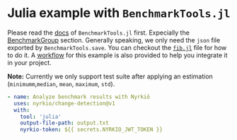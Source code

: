 # Julia example with `BenchmarkTools.jl`

Please read the [docs](https://juliaci.github.io/BenchmarkTools.jl/stable/manual/) of `BenchmarkTools.jl` first. Expecially the [BenchmarkGroup](https://juliaci.github.io/BenchmarkTools.jl/stable/manual/#The-BenchmarkGroup-type) section. Generally speaking, we only need the `json` file exported by `BenchmarkTools.save`. You can checkout the [`fib.jl`](./fib.jl) file for how to do it.  A [workflow](../../.github/workflows/julia.yml) for this example is also provided to help you integrate it in your project.

**Note:** Currently we only support test suite after applying an estimation (`minimumm`,`median`, `mean`, `maximum`, `std`).

```yaml
- name: Analyze benchmark results with Nyrkiö
  uses: nyrkio/change-detection@v1
  with:
    tool: 'julia'
    output-file-path: output.txt
    nyrkio-token: ${{ secrets.NYRKIO_JWT_TOKEN }}
```
